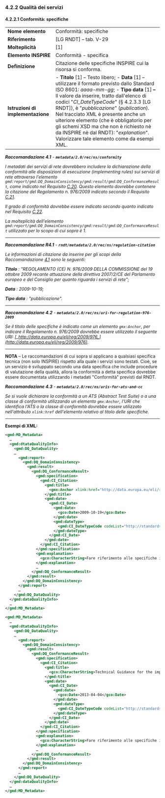 ### 4.2.2 Qualità dei servizi

#### 4.2.2.1 Conformità: specifiche

|  |  |
| --- | --- |
| **Nome elemento** | Conformità: specifiche |
| **Riferimento** | [LG RNDT] – tab. V-29 |
| **Molteplicità** | [1] |
| **Elemento INSPIRE** | Conformità - specifica |
| **Definizione** | Citazione delle specifiche INSPIRE cui la risorsa si conforma. |
| **Istruzioni di implementazione** | - **Titolo** [1] – Testo libero; - **Data** [1] – utilizzare il formato previsto dallo Standard ISO 8601: _aaaa-mm-gg_; - **Tipo data** [1] **–** Il valore da inserire, tratto dall&#39;elenco di codici &quot;_CI\_DateTypeCode_&quot; (§ 4.2.3.3 [LG RNDT]), è &quot;_pubblicazione_&quot; (_publication_). Nel tracciato XML è presente anche un ulteriore elemento (che è obbligatorio per gli schemi XSD ma che non è richiesto nè da INSPIRE nè dal RNDT): &quot;_explanation_&quot;. Valorizzare tale elemento come da esempi XML. |

<a name=rec4.1>***Raccomandazione 4.1**</a> - **```metadata/2.0/rec/ns/conformity```***

*I metadati dei servizi di rete dovrebbero includere la dichiarazione della conformità alle disposizioni di esecuzione (implementing rules) sui servizi di rete attraverso l&#39;elemento ```gmd:report/gmd:DQ_DomainConsistency/gmd:result/gmd:DQ_ConformanceResult```, come indicato nel Requisito [C.20](../common/data-quality.md#C.20). Questo elemento dovrebbe contenere la citazione del Regolamento n. 976/2009 indicato secondo il Requisito [C.21](../common/data-quality.md#C.21).*

*Il grado di conformità dovrebbe essere indicato secondo quanto indicato nel Requisito [C.22](../common/data-quality.md#C.22).*

*La molteplicità dell&#39;elemento ```gmd:report/gmd:DQ_DomainConsistency/gmd:result/gmd:DQ_ConformanceResult``` utilizzato per lo scopo di cui sopra è 1.*

---

***Raccomandazione R4.1** - **```rndt/metadata/2.0/rec/ns/regulation-citation```***

*Le informazioni di citazione da inserire per gli scopi della Raccomandazione [4.1](#rec4.1) sono le seguenti:*

***Titolo** : &quot;REGOLAMENTO (CE) N. 976/2009 DELLA COMMISSIONE del 19 ottobre 2009 recante attuazione della direttiva 2007/2/CE del Parlamento europeo e del Consiglio per quanto riguarda i servizi di rete&quot;;*

***Data** : 2009-10-19;*

***Tipo data** : &quot;pubblicazione&quot;.*

---

***Raccomandazione 4.2** - **```metadata/2.0/rec/ns/uri-for-regulation-976-2009```***

*Se il titolo delle specifiche è indicato come un elemento ```gmx:Anchor```, per indicare il Regolamento n. 976/2009 dovrebbe essere utilizzato il seguente URI: [_http://data.europa.eu/eli/reg/2009/976_](http://data.europa.eu/eli/reg/2009/976).*

---

**NOTA** – Le raccomandazioni di cui sopra si applicano a qualsiasi specifica tecnica (non solo INSPIRE) rispetto alla quale i servizi sono testati. Cioè, se un servizio è sviluppato secondo una data specifica che include procedure di valutazione della qualità, allora la conformità a detta specifica dovrebbe essere documentata utilizzando i metadati &quot;Conformità&quot; previsti dal RNDT.

***Raccomandazione 4.3** - **```metadata/2.0/rec/ns/uris-for-ats-and-cc```***

*Se si vuole dichiarare la conformità a un ATS (Abstract Test Suite) o a una classe di conformità utilizzando un elemento ```gmx:Anchor```, l&#39;URI che identifica l&#39;ATS o la classe di conformità dovrebbe essere utilizzato nell&#39;attributo ```xlink:href``` dell&#39;elemento relativo al titolo delle specifiche.*

---

**Esempi di XML:**

```xml
<gmd:MD_Metadata>
  …
  <gmd:dtataQualityInfo>
    <gmd:DQ_DataQuality>
    …
      <gmd:report>
        <gmd:DQ_DomainConsistency>
          <gmd:result>
            <gmd:DQ_ConformanceResult>
              <gmd:specification>
                <gmd:CI_Citation>
                  <gmd:title>
                    <gmx:Anchor xlink:href="http://data.europa.eu/eli/reg/2009/976">REGOLAMENTO (CE) N. 976/2009 DELLA COMMISSIONE del 19 ottobre 2009 recante attuazione della direttiva 2007/2/CE del Parlamento europeo e del Consiglio per quanto riguarda i servizi di rete</gmx:Anchor>
                  </gmd:title>
                  <gmd:date>
                    <gmd:CI_Date>
                      <gmd:date>
                        <gco:Date>2009-10-19</gco:Date>
                      </gmd:date>
                      <gmd:dateType>
                        <gmd:CI_DateTypeCode codeList="http://standards.iso.org/iso/19139/resources/gmxCodelists.xml#CI_DateTypeCode" codeListValue="publication">pubblicazione</gmd:CI_DateTypeCode>
                      </gmd:dateType>
                    </gmd:CI_Date>
                  </gmd:date>
                </gmd:CI_Citation>
              </gmd:specification>
              <gmd:explanation>
                <gco:CharacterString>Fare riferimento alle specifiche indicate</gco:CharacterString>
              </gmd:explanation>
              …
            </gmd:DQ_ConformanceResult>
          </gmd:result>
        </gmd:DQ_DomainConsistency>
      </gmd:report>
      …
    </gmd:DQ_DataQuality>
  </gmd:dataQualityInfo>
  …
</gmd:MD_Metadata>
```

```xml
<gmd:MD_Metadata>
  …
  <gmd:dtataQualityInfo>
    <gmd:DQ_DataQuality>
    …
      <gmd:report>
        <gmd:DQ_DomainConsistency>
          <gmd:result>
            <gmd:DQ_ConformanceResult>
              <gmd:specification>
                <gmd:CI_Citation>
                  <gmd:title>
                    <gco:CharacterString>Technical Guidance for the implementation of INSPIRE View Services</gco:CharacterString>
                  </gmd:title>
                  <gmd:date>
                    <gmd:CI_Date>
                      <gmd:date>
                        <gco:Date>2013-04-04</gco:Date>
                      </gmd:date>
                      <gmd:dateType>
                        <gmd:CI_DateTypeCode codeList="http://standards.iso.org/iso/19139/resources/gmxCodelists.xml#CI_DateTypeCode" codeListValue="publication">pubblicazione</gmd:CI_DateTypeCode>
                      </gmd:dateType>
                    </gmd:CI_Date>
                  </gmd:date>
                </gmd:CI_Citation>
              </gmd:specification>
              <gmd:explanation>
                <gco:CharacterString>Fare riferimento alle specifiche indicate</gco:CharacterString>
              </gmd:explanation>
              …
            </gmd:DQ_ConformanceResult>
          </gmd:result>
        </gmd:DQ_DomainConsistency>
      </gmd:report>
      …
    </gmd:DQ_DataQuality>
  </gmd:dataQualityInfo>
  …
</gmd:MD_Metadata>
```
